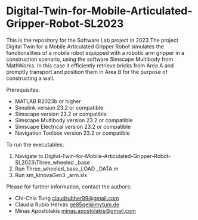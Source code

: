 # Digital-Twin-for-Mobile-Articulated-Gripper-Robot-SL2023
This is the repository for the Software Lab project in 2023
The project Digital Twin for a Mobile Articulated Gripper Robot simulates the functionalities of a mobile robot equipped with a robotic arm gripper in a construction scenario, using the software Simscape Multibody from MathWorks.
In this case it efficiently retrieve bricks from Area A and promptly transport and position them in Area B for the purpose of constructing a wall.

Prerequisites:
- MATLAB R2023b or higher
- Simulink version 23.2 or compatible
- Simscape version 23.2 or compatible
- Simscape Multibody version 23.2 or compatible
- Simscape Electrical version 23.2 or compatible
- Navigation Toolbox version 23.2 or compatible 

To run the executables:
 1. Navigate to Digital-Twin-for-Mobile-Articulated-Gripper-Robot-SL2023\Three_wheeled
 _base
 2. Run Three_wheeled_base_LOAD _DATA.m
 3. Run sm_kinovaGen3 _arm.slx

Please for further information, contact the authors:
- Chi-Chia Tung <claudrubher99@gmail.com>
- Claudia Rubio Hervás <ge85qel@mytum.de>
- Minas Apostolakis <minas.apostolakis@gmail.com>

